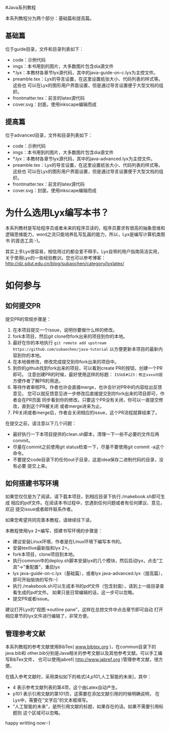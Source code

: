 #Java系列教程

本系列教程分为两个部分：基础篇和提高篇。

## 基础篇

位于guide目录，文件和目录列表如下：
* code：示例代码
* imgs：本书用到的图片，大多数图片包含dia源文件
* *.lyx：本教材各章节lyx源代码，其中的java-guide-on-c.lyx为主控文件。
* preamble.tex：Lyx的导言设置，在这里设置纸张大小、代码列表的样式等。这些也
可以在Lyx的图形用户界面设置，但是通过导言设置便于大型文档的组织。
* frontmatter.tex：前言的latex源代码
* cover.svg：封面，使用inkscape编辑而成

## 提高篇

位于advanced目录，文件和目录列表如下：
* code：示例代码
* imgs：本书用到的图片，大多数图片包含dia源文件
* *.lyx：本教材各章节lyx源代码，其中的java-advanced.lyx为主控文件。
* preamble.tex：Lyx的导言设置，在这里设置纸张大小、代码列表的样式等。这些也
可以在Lyx的图形用户界面设置，但是通过导言设置便于大型文档的组织。
* frontmatter.tex：前言的latex源代码
* cover.svg：封面，使用inkscape编辑而成

# 为什么选用Lyx编写本书？

本系列教材是写给程序员或者未来的程序员读的，程序员要求有很高的抽象思维和
逻辑思维能力，word之流只能培养乱写乱画的能力，所以，Lyx是编写计算机类图书
的首选工具:-)。

其实上手Lyx很容易，相信用过的都会爱不释手。Lyx自带的用户指南简洁实用，
关于使用Lyx的一些经验教训，您也可以参考博客：http://dz.sdut.edu.cn/blog/subaochen/category/lyxlatex/

# 如何参与

## 如何提交PR

提交PR的常规步骤是：

1. 在本项目提交一个issue，说明你要做什么样的修改。
1. fork本项目，然后git clone你fork出来的项目到你的本地。
1. 最好在你的本地执行
`
git remote add upstream https://github.com/subaochen/java-tutorial
`
以方便更新本项目的最新内容到你的本地。
1. 在本地做修改，修改完成提交到你fork出来的项目中。
1. 到你的github找到fork出来的项目，可以看到create PR的按钮，创建一个PR即可。
注意创建PR的时候，最好使用这样的标题：
`
ISSUE#123：修正xxxx问题
`
方便作者了解PR的用途。
1. 等待作者审核PR。作者也许会直接merge，也许会针对PR中的内容给出反馈意见，
您可以就反馈意见进一步修改后直接提交到你fork出来的项目即可，作者会在PR页面
同步看到你的修改。只要这个PR没有关闭，你可以一直提交修改，直到这个PR被关闭
或者merge进来为止。
1. PR关闭或者merge后，作者会关闭相应的issue，这个PR流程就算结束了。

在提交之前，请注意以下几个问题：

* 最好执行一下本项目提供的clean.sh脚本，清理一下一些不必要的文件后再commit。
* 尽量在commit之前使用git status检查一下，尽量不要使用git commit -a这个命令。
* 不要提交code目录下的任何out子目录，这是idea保存二进制代码的目录，没有必要
提交上来。


## 如何搭建书写环境

如果您仅仅是为了阅读，请下载本项目，到相应目录下执行./makebook.sh即可生成
相应的pdf文件。在阅读本书过程中，您遇到任何问题或者有任何建议、意见，欢迎
提交issue或者邮件联系作者。

如果您希望共同完善本教程，请继续往下读。

本教程使用lyx 2+编写，搭建书写环境的步骤是：
 * 建议安装Linux环境，作者是在Linux环境下编写本书的。
 * 安装textlive最新版和lyx 2+。
 * fork本项目，clone项目到本地。
 * 执行common中的deploy.sh脚本安装lyx的几个模块，然后启动lyx，点击“工具”->"重配置"，重启lyx
 * lyx java-guide-on-c.lyx（基础篇），或者lyx java-advanced.lyx（提高篇），
 即可开始愉快的写作:-)
 * 执行./makebook.sh可以生成本书的pdf文件（包含封面），请到上一级目录查看生成的pdf文件。
 如果只是日常编辑的话，这一步可以忽略。
 * 提交PR或者issue。

建议打开Lyx的“视图->outline pane”，这样在总控文件中点击章节即可自动
打开相应章节的lyx文件进行编辑了，非常方便。

## 管理参考文献

本系列教程的参考文献使用BibTex( www.bibtex.org )，在common目录下的java.bib和
other.bib分别是Java相关的参考文献以及其他参考文献。可以手工编写BibTex文件，
也可以使用jabref( http://www.jabref.org )管理参考文献，很方便。

在插入参考文献时，采用类似如下的格式[4,p101,人工智能的未来]，其中：

* 4 表示参考文献列表的第4项，这个由Latex自动产生。
* p101 表示引用文献的第101页，这需要在添加文献引用的时候明确说明，
在Lyx中，需要在“文字后”的文本框填写。
* “人工智能的未来”，是所引用文献的标题，如果存在的话。如果不需要引用标题则
这个区域可以忽略。

happy writting now:-)
